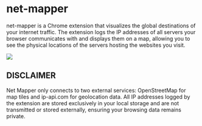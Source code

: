 # net-mapper

net-mapper is a Chrome extension that visualizes the global destinations of your internet traffic. The extension logs the IP addresses of all servers your browser communicates with and displays them on a map, allowing you to see the physical locations of the servers hosting the websites you visit.

![](https://github.com/user-attachments/assets/4daaf681-ab52-465a-9ee8-0a68709ba28b)

## DISCLAIMER
Net Mapper only connects to two external services: OpenStreetMap for map tiles and ip-api.com for geolocation data. All IP addresses logged by the extension are stored exclusively in your local storage and are not transmitted or stored externally, ensuring your browsing data remains private.